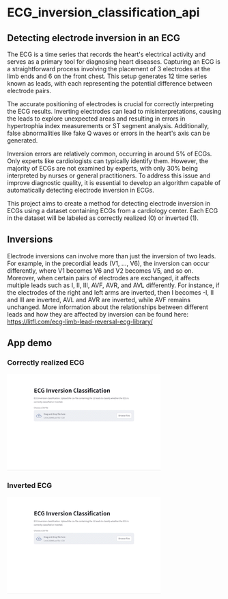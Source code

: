 # ECG_inversion_classification_api

## Detecting electrode inversion in an ECG

The ECG is a time series that records the heart's electrical activity and serves as a primary tool for diagnosing heart diseases. Capturing an ECG is a straightforward process involving the placement of 3 electrodes at the limb ends and 6 on the front chest. This setup generates 12 time series known as leads, with each representing the potential difference between electrode pairs.

The accurate positioning of electrodes is crucial for correctly interpreting the ECG results. Inverting electrodes can lead to misinterpretations, causing the leads to explore unexpected areas and resulting in errors in hypertrophia index measurements or ST segment analysis. Additionally, false abnormalities like fake Q waves or errors in the heart's axis can be generated.

Inversion errors are relatively common, occurring in around 5% of ECGs. Only experts like cardiologists can typically identify them. However, the majority of ECGs are not examined by experts, with only 30% being interpreted by nurses or general practitioners. To address this issue and improve diagnostic quality, it is essential to develop an algorithm capable of automatically detecting electrode inversion in ECGs.

This project aims to create a method for detecting electrode inversion in ECGs using a dataset containing ECGs from a cardiology center. Each ECG in the dataset will be labeled as correctly realized (0) or inverted (1).

## Inversions

Electrode inversions can involve more than just the inversion of two leads. For example, in the precordial leads (V1, ..., V6), the inversion can occur differently, where V1 becomes V6 and V2 becomes V5, and so on. Moreover, when certain pairs of electrodes are exchanged, it affects multiple leads such as I, II, III, AVF, AVR, and AVL differently. For instance, if the electrodes of the right and left arms are inverted, then I becomes -I, II and III are inverted, AVL and AVR are inverted, while AVF remains unchanged. More information about the relationships between different leads and how they are affected by inversion can be found here: <https://litfl.com/ecg-limb-lead-reversal-ecg-library/>

## App demo

### Correctly realized ECG

![Correctly realized ECG](docs/demo_correct.gif)

### Inverted ECG

![Inverted ECG](docs/demo_inverted.gif)
